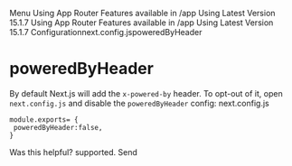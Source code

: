 Menu
Using App Router
Features available in /app
Using Latest Version
15.1.7
Using App Router
Features available in /app
Using Latest Version
15.1.7
Configurationnext.config.jspoweredByHeader
# poweredByHeader
By default Next.js will add the `x-powered-by` header. To opt-out of it, open `next.config.js` and disable the `poweredByHeader` config:
next.config.js
```
module.exports= {
 poweredByHeader:false,
}
```

Was this helpful?
supported.
Send

